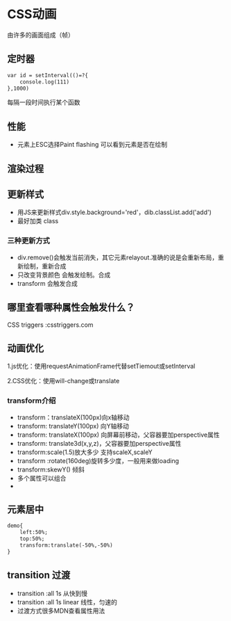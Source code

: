 # CSS动画
由许多的画面组成（帧）
## 定时器
```html
var id = setInterval(()=?{
    console.log(111)
},1000)
```
每隔一段时间执行某个函数
## 性能
* 元素上ESC选择Paint flashing 可以看到元素是否在绘制

## 渲染过程


## 更新样式
* 用JS来更新样式div.style.background='red'，dib.classList.add('add')
* 最好加类 class
### 三种更新方式
* div.remove()会触发当前消失，其它元素relayout.准确的说是会重新布局，重新绘制，重新合成
* 只改变背景颜色 会触发绘制。合成
* transform 会触发合成
## 哪里查看哪种属性会触发什么？
CSS triggers  :csstriggers.com
## 动画优化
1.js优化：使用requestAnimationFrame代替setTiemout或setInterval  

2.CSS优化：使用will-change或translate
### transform介绍
* transform：translateX(100px)向x轴移动
* transform: translateY(100px) 向Y轴移动
* transform: translateX(100px) 向屏幕前移动，父容器要加perspective属性 
* transform: translate3d(x,y,z)，父容器要加perspective属性 
* transform:scale(1.5)放大多少 支持scaleX,scaleY
* transform :rotate(160deg)旋转多少度，一般用来做loading
* transform:skewY() 倾斜
* 多个属性可以组合
* 

## 元素居中
```html
demo{
    left:50%;
    top:50%;
    transform:translate(-50%,-50%)
}
```

## transition 过渡
* transition :all 1s 从快到慢  
* transition :all 1s linear 线性，匀速的
* 过渡方式很多MDN查看属性用法

